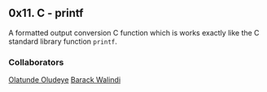 ## 0x11. C - printf

A formatted output conversion C function which is works exactly like the C standard library function `printf`.

### Collaborators
[Olatunde Oludeye](https://github.com/Olu-d)
[Barack Walindi](https://github.com/walindi)
